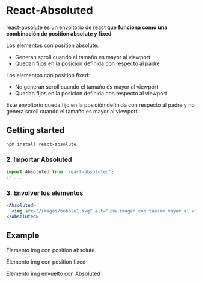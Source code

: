 # React-Absoluted

react-absolute es un envoltorio de react que **funciona como una combinación de position absolute y fixed**. 

Los elementos con position absolute:
- Generan scroll cuando el tamaño es mayor al viewport
- Quedan fijos en la posición definida con respecto al padre

Los elementos con position fixed:
- No generan scroll cuando el tamaño es mayor al viewport
- Quedan fijos en la posición definida con respecto al viewport

Este envoltorio queda fijo en la posición definida con respecto al padre y no genera scroll cuando el tamaño es mayor al viewport. 

## Getting started

```shell
npm install react-absolute
```

### 2. Importar Absoluted

```jsx
import Absoluted from 'react-absoluted';
// ...
```

### 3. Envolver los elementos
```jsx
<Absoluted>
  <img src="/images/bubble1.svg" alt="Una imagen con tamaño mayor al viewport"/>
</Absoluted>
```
## Example
Elemento img con position absolute.


Elemento img con position fixed


Elemento img envuelto con Absoluted

